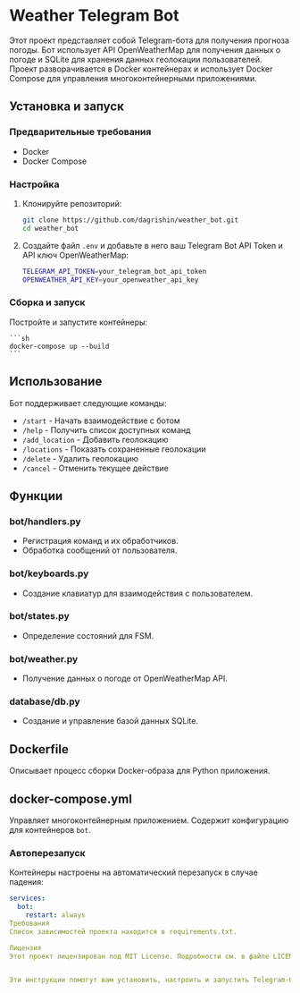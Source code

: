 # Weather Telegram Bot

Этот проект представляет собой Telegram-бота для получения прогноза погоды. Бот использует API OpenWeatherMap для получения данных о погоде и SQLite для хранения данных геолокации пользователей. Проект разворачивается в Docker контейнерах и использует Docker Compose для управления многоконтейнерными приложениями.

## Установка и запуск

### Предварительные требования

- Docker
- Docker Compose

### Настройка

1. Клонируйте репозиторий:

    ```sh
    git clone https://github.com/dagrishin/weather_bot.git
    cd weather_bot
    ```

2. Создайте файл `.env` и добавьте в него ваш Telegram Bot API Token и API ключ OpenWeatherMap:

    ```sh
    TELEGRAM_API_TOKEN=your_telegram_bot_api_token
    OPENWEATHER_API_KEY=your_openweather_api_key
    ```

### Сборка и запуск

Постройте и запустите контейнеры:

    ```sh
    docker-compose up --build
    ```

## Использование

Бот поддерживает следующие команды:

- `/start` - Начать взаимодействие с ботом
- `/help` - Получить список доступных команд
- `/add_location` - Добавить геолокацию
- `/locations` - Показать сохраненные геолокации
- `/delete` - Удалить геолокацию
- `/cancel` - Отменить текущее действие

## Функции

### bot/handlers.py

- Регистрация команд и их обработчиков.
- Обработка сообщений от пользователя.

### bot/keyboards.py

- Создание клавиатур для взаимодействия с пользователем.

### bot/states.py

- Определение состояний для FSM.

### bot/weather.py

- Получение данных о погоде от OpenWeatherMap API.

### database/db.py

- Создание и управление базой данных SQLite.

## Dockerfile

Описывает процесс сборки Docker-образа для Python приложения.

## docker-compose.yml

Управляет многоконтейнерным приложением. Содержит конфигурацию для контейнеров `bot`.

### Автоперезапуск

Контейнеры настроены на автоматический перезапуск в случае падения:

```yaml
services:
  bot:
    restart: always
Требования
Список зависимостей проекта находится в requirements.txt.

Лицензия
Этот проект лицензирован под MIT License. Подробности см. в файле LICENSE.


Эти инструкции помогут вам установить, настроить и запустить Telegram-бота для прогноза погоды.